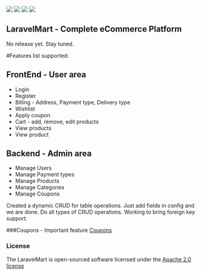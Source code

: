 [![](https://img.shields.io/badge/GitterChat-Online-brightgreen.svg?style=flat-square)](https://gitter.im/speedovation/General) [![](https://img.shields.io/badge/HipChat-Online-brightgreen.svg?style=flat-square)](https://www.hipchat.com/ggaNhaRfU) [![]( http://img.shields.io/badge/License-Apache_2.0-blue.svg?style=flat-square)]( http://opensource.org/licenses/Apache-2.0) [![](https://img.shields.io/badge/No-Release-CEC9A7.svg?style=flat-square)](http://speedovation.com)


## LaravelMart - Complete eCommerce Platform
No release yet. Stay tuned.

#Features list supported:

## FrontEnd - User area
* Login
* Register
* Billing - Address, Payment type, Delivery type
* Wishlist
* Apply coupon
* Cart - add, remove, edit products
* View products
* View product

## Backend - Admin area
* Manage Users
* Manage Payment types
* Manage Products
* Manage Categories
* Manage Coupons

Created a dynamic CRUD for table operations. Just add fields in config and we are done. Do all types of CRUD operations. Working to bring foreign key support.

###Coupons - Important feature
[Coupons](https://github.com/speedovation/LaravelMart/wiki/Coupons)


### License
The LaravelMart is open-sourced software licensed under the [Apache 2.0 license](http://opensource.org/licenses/Apache-2.0)
